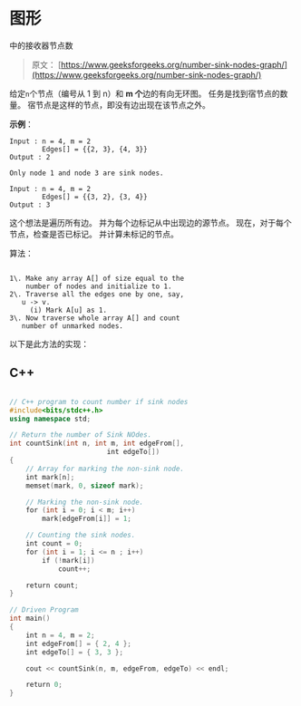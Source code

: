 # 图形

中的接收器节点数

> 原文： [https://www.geeksforgeeks.org/number-sink-nodes-graph/](https://www.geeksforgeeks.org/number-sink-nodes-graph/)

给定`n`个节点（编号从 1 到 n）和 **m 个**边的有向无环图。 任务是找到宿节点的数量。 宿节点是这样的节点，即没有边出现在该节点之外。

**示例**：

```
Input : n = 4, m = 2
        Edges[] = {{2, 3}, {4, 3}} 
Output : 2

Only node 1 and node 3 are sink nodes.

Input : n = 4, m = 2
        Edges[] = {{3, 2}, {3, 4}} 
Output : 3

```

这个想法是遍历所有边。 并为每个边标记从中出现边的源节点。 现在，对于每个节点，检查是否已标记。 并计算未标记的节点。

算法：

```

1\. Make any array A[] of size equal to the
    number of nodes and initialize to 1.
2\. Traverse all the edges one by one, say, 
   u -> v.
     (i) Mark A[u] as 1.
3\. Now traverse whole array A[] and count 
   number of unmarked nodes.
```

以下是此方法的实现：

## C++

```cpp

// C++ program to count number if sink nodes 
#include<bits/stdc++.h> 
using namespace std; 

// Return the number of Sink NOdes. 
int countSink(int n, int m, int edgeFrom[], 
                        int edgeTo[]) 
{ 
    // Array for marking the non-sink node. 
    int mark[n]; 
    memset(mark, 0, sizeof mark); 

    // Marking the non-sink node. 
    for (int i = 0; i < m; i++) 
        mark[edgeFrom[i]] = 1; 

    // Counting the sink nodes. 
    int count = 0; 
    for (int i = 1; i <= n ; i++) 
        if (!mark[i]) 
            count++; 

    return count; 
} 

// Driven Program 
int main() 
{ 
    int n = 4, m = 2; 
    int edgeFrom[] = { 2, 4 }; 
    int edgeTo[] = { 3, 3 }; 

    cout << countSink(n, m, edgeFrom, edgeTo) << endl; 

    return 0; 
} 

```